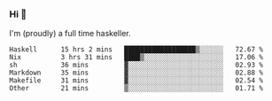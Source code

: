 ### Hi 👋

I'm (proudly) a full time haskeller.

<!--START_SECTION:waka-->

```text
Haskell      15 hrs 2 mins   ██████████████████▒░░░░░░   72.67 %
Nix          3 hrs 31 mins   ████▒░░░░░░░░░░░░░░░░░░░░   17.06 %
sh           36 mins         ▓░░░░░░░░░░░░░░░░░░░░░░░░   02.93 %
Markdown     35 mins         ▓░░░░░░░░░░░░░░░░░░░░░░░░   02.88 %
Makefile     31 mins         ▓░░░░░░░░░░░░░░░░░░░░░░░░   02.54 %
Other        21 mins         ▒░░░░░░░░░░░░░░░░░░░░░░░░   01.71 %
```

<!--END_SECTION:waka-->
